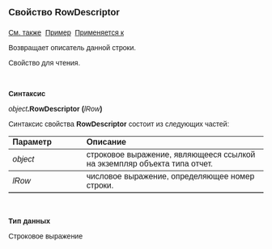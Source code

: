 <html>
<head>
<title>Отчет\RowDescriptor</title>
</head>

<body>

<p><strong><font size="4" face="Arial">Свойство RowDescriptor<br>
<br>
</font></strong><font face="Arial"><a href="AddRow.html">См. также</a>&nbsp;
<u>Пример</u>&nbsp; <a href="../AsRepViewer.html">Применяется к</a></font></p>

<p><font face="Arial">Возвращает описатель данной строки.</font></p>

<p><font face="Arial">Свойство для чтения.</font></p>

<p>&nbsp;</p>

<p class="label"><font face="Arial"><b>Синтаксис</b></font></p>

<p><font face="Arial"><em>object</em><strong>.RowDescriptor (</strong><em>lRow</em><strong>)</strong></font></p>

<p><font face="Arial">Синтаксис свойства <strong>RowDescriptor</strong>
состоит из следующих частей:</font></p>

<table border="1" cellPadding="5" cols="2" frame="below" rules="rows">
<TBODY>
  <tr vAlign="top">
    <td class="label" width="29%"><font face="Arial"><b>Параметр</b></font></td>
    <td class="label" width="71%"><font face="Arial"><strong>Описание</strong></font></td>
  </tr>
  <tr>
    <td width="29%"><font face="Arial"><em>object</em></font></td>
    <td width="71%"><font face="Arial">строковое выражение, являющееся 
	ссылкой на экземпляр объекта типа отчет.</font></td>
  </tr>
	<tr>
    <td width="29%"><font face="Arial"><em>lRow</em></font></td>
    <td width="71%"><font face="Arial">числовое выражение, 
	определяющее номер строки.</font></td>
  </tr>
</table>

<p>&nbsp;</p>

<p class="label"><font face="Arial"><b>Тип данных</b></font></p>

<p class="label"><font face="Arial">Строковое выражение</font></p>
</body>
</html>
